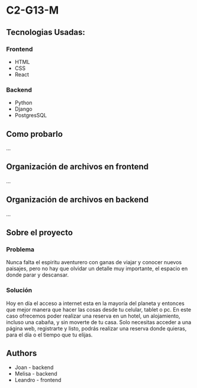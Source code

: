 # C2-G13-M

## Tecnologias Usadas:

### Frontend
- HTML
- CSS
- React

### Backend
- Python
- Django
- PostgresSQL

## Como probarlo
...

## Organización de archivos en frontend
...

## Organización de archivos en backend
...

## Sobre el proyecto
### Problema
Nunca falta el espiritu aventurero con ganas de viajar y conocer nuevos paisajes, pero no hay que olvidar un detalle muy importante, el espacio en donde parar y descansar. 

### Solución
Hoy en día el acceso a internet esta en la mayoría del planeta y entonces que mejor manera que hacer las cosas desde tu celular, tablet o pc. En este caso ofrecemos poder realizar una reserva en un hotel, un alojamiento, incluso una cabaña, y sin moverte de tu casa. Solo necesitas acceder a una página web, registrarte y listo, podrás realizar una reserva donde quieras, para el día o el tiempo que tu elijas.

## Authors
- Joan - backend
- Melisa - backend
- Leandro - frontend
